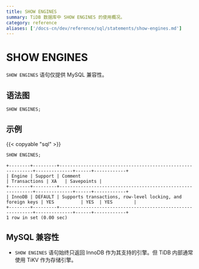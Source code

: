 ```yaml
---
title: SHOW ENGINES
summary: TiDB 数据库中 SHOW ENGINES 的使用概况。
category: reference
aliases: ['/docs-cn/dev/reference/sql/statements/show-engines.md']
---
```


# SHOW ENGINES

`SHOW ENGINES` 语句仅提供 MySQL 兼容性。

## 语法图

```sql
SHOW ENGINES;
```

## 示例

{{< copyable "sql" >}}

```sql
SHOW ENGINES;
```

```
+--------+---------+------------------------------------------------------------+--------------+------+------------+
| Engine | Support | Comment                                                    | Transactions | XA   | Savepoints |
+--------+---------+------------------------------------------------------------+--------------+------+------------+
| InnoDB | DEFAULT | Supports transactions, row-level locking, and foreign keys | YES          | YES  | YES        |
+--------+---------+------------------------------------------------------------+--------------+------+------------+
1 row in set (0.00 sec)
```

## MySQL 兼容性

* `SHOW ENGINES` 语句始终只返回 InnoDB 作为其支持的引擎。但 TiDB 内部通常使用 TiKV 作为存储引擎。
